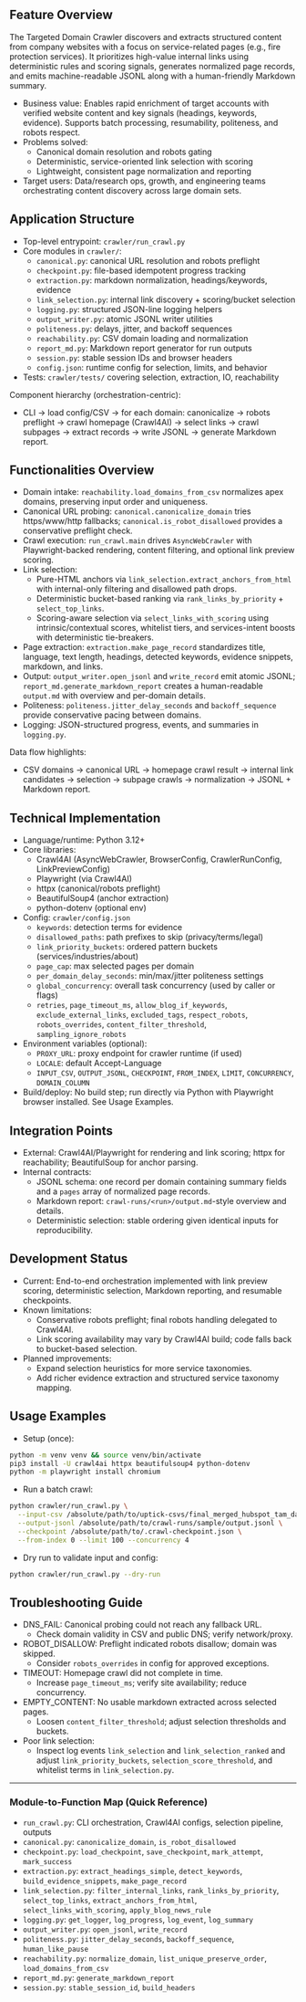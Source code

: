 <!--
/**
 * Purpose: Product-level documentation for the Targeted Domain Crawler feature
 * Description: Explains purpose, architecture, modules, data flow, setup,
 *              usage, and troubleshooting for the crawler implemented under
 *              `crawler/`. Serves as the definitive reference for the feature.
 * Key Sections: Feature Overview; Application Structure; Functionalities
 *               Overview; Technical Implementation; Integration Points;
 *               Development Status; Usage Examples; Troubleshooting Guide
 * AIDEV-NOTE: Keep this document in sync with code edits touching `crawler/*`.
 */
-->

## Feature Overview

The Targeted Domain Crawler discovers and extracts structured content from company websites with a focus on service-related pages (e.g., fire protection services). It prioritizes high-value internal links using deterministic rules and scoring signals, generates normalized page records, and emits machine-readable JSONL along with a human-friendly Markdown summary.

- Business value: Enables rapid enrichment of target accounts with verified website content and key signals (headings, keywords, evidence). Supports batch processing, resumability, politeness, and robots respect.
- Problems solved:
  - Canonical domain resolution and robots gating
  - Deterministic, service-oriented link selection with scoring
  - Lightweight, consistent page normalization and reporting
- Target users: Data/research ops, growth, and engineering teams orchestrating content discovery across large domain sets.

## Application Structure

- Top-level entrypoint: `crawler/run_crawl.py`
- Core modules in `crawler/`:
  - `canonical.py`: canonical URL resolution and robots preflight
  - `checkpoint.py`: file-based idempotent progress tracking
  - `extraction.py`: markdown normalization, headings/keywords, evidence
  - `link_selection.py`: internal link discovery + scoring/bucket selection
  - `logging.py`: structured JSON-line logging helpers
  - `output_writer.py`: atomic JSONL writer utilities
  - `politeness.py`: delays, jitter, and backoff sequences
  - `reachability.py`: CSV domain loading and normalization
  - `report_md.py`: Markdown report generator for run outputs
  - `session.py`: stable session IDs and browser headers
  - `config.json`: runtime config for selection, limits, and behavior
- Tests: `crawler/tests/` covering selection, extraction, IO, reachability

Component hierarchy (orchestration-centric):

- CLI → load config/CSV → for each domain: canonicalize → robots preflight → crawl homepage (Crawl4AI) → select links → crawl subpages → extract records → write JSONL → generate Markdown report.

## Functionalities Overview

- Domain intake: `reachability.load_domains_from_csv` normalizes apex domains, preserving input order and uniqueness.
- Canonical URL probing: `canonical.canonicalize_domain` tries https/www/http fallbacks; `canonical.is_robot_disallowed` provides a conservative preflight check.
- Crawl execution: `run_crawl.main` drives `AsyncWebCrawler` with Playwright-backed rendering, content filtering, and optional link preview scoring.
- Link selection:
  - Pure-HTML anchors via `link_selection.extract_anchors_from_html` with internal-only filtering and disallowed path drops.
  - Deterministic bucket-based ranking via `rank_links_by_priority` + `select_top_links`.
  - Scoring-aware selection via `select_links_with_scoring` using intrinsic/contextual scores, whitelist tiers, and services-intent boosts with deterministic tie-breakers.
- Page extraction: `extraction.make_page_record` standardizes title, language, text length, headings, detected keywords, evidence snippets, markdown, and links.
- Output: `output_writer.open_jsonl` and `write_record` emit atomic JSONL; `report_md.generate_markdown_report` creates a human-readable `output.md` with overview and per-domain details.
- Politeness: `politeness.jitter_delay_seconds` and `backoff_sequence` provide conservative pacing between domains.
- Logging: JSON-structured progress, events, and summaries in `logging.py`.

Data flow highlights:

- CSV domains → canonical URL → homepage crawl result → internal link candidates → selection → subpage crawls → normalization → JSONL + Markdown report.

## Technical Implementation

- Language/runtime: Python 3.12+
- Core libraries:
  - Crawl4AI (AsyncWebCrawler, BrowserConfig, CrawlerRunConfig, LinkPreviewConfig)
  - Playwright (via Crawl4AI)
  - httpx (canonical/robots preflight)
  - BeautifulSoup4 (anchor extraction)
  - python-dotenv (optional env)
- Config: `crawler/config.json`
  - `keywords`: detection terms for evidence
  - `disallowed_paths`: path prefixes to skip (privacy/terms/legal)
  - `link_priority_buckets`: ordered pattern buckets (services/industries/about)
  - `page_cap`: max selected pages per domain
  - `per_domain_delay_seconds`: min/max/jitter politeness settings
  - `global_concurrency`: overall task concurrency (used by caller or flags)
  - `retries`, `page_timeout_ms`, `allow_blog_if_keywords`, `exclude_external_links`, `excluded_tags`, `respect_robots`, `robots_overrides`, `content_filter_threshold`, `sampling_ignore_robots`
- Environment variables (optional):
  - `PROXY_URL`: proxy endpoint for crawler runtime (if used)
  - `LOCALE`: default Accept-Language
  - `INPUT_CSV`, `OUTPUT_JSONL`, `CHECKPOINT`, `FROM_INDEX`, `LIMIT`, `CONCURRENCY`, `DOMAIN_COLUMN`
- Build/deploy: No build step; run directly via Python with Playwright browser installed. See Usage Examples.

## Integration Points

- External: Crawl4AI/Playwright for rendering and link scoring; httpx for reachability; BeautifulSoup for anchor parsing.
- Internal contracts:
  - JSONL schema: one record per domain containing summary fields and a `pages` array of normalized page records.
  - Markdown report: `crawl-runs/<run>/output.md`-style overview and details.
  - Deterministic selection: stable ordering given identical inputs for reproducibility.

## Development Status

- Current: End-to-end orchestration implemented with link preview scoring, deterministic selection, Markdown reporting, and resumable checkpoints.
- Known limitations:
  - Conservative robots preflight; final robots handling delegated to Crawl4AI.
  - Link scoring availability may vary by Crawl4AI build; code falls back to bucket-based selection.
- Planned improvements:
  - Expand selection heuristics for more service taxonomies.
  - Add richer evidence extraction and structured service taxonomy mapping.

## Usage Examples

- Setup (once):

```bash
python -m venv venv && source venv/bin/activate
pip3 install -U crawl4ai httpx beautifulsoup4 python-dotenv
python -m playwright install chromium
```

- Run a batch crawl:

```bash
python crawler/run_crawl.py \
  --input-csv /absolute/path/to/uptick-csvs/final_merged_hubspot_tam_data_resolved.csv \
  --output-jsonl /absolute/path/to/crawl-runs/sample/output.jsonl \
  --checkpoint /absolute/path/to/.crawl-checkpoint.json \
  --from-index 0 --limit 100 --concurrency 4
```

- Dry run to validate input and config:

```bash
python crawler/run_crawl.py --dry-run
```

## Troubleshooting Guide

- DNS_FAIL: Canonical probing could not reach any fallback URL.
  - Check domain validity in CSV and public DNS; verify network/proxy.
- ROBOT_DISALLOW: Preflight indicated robots disallow; domain was skipped.
  - Consider `robots_overrides` in config for approved exceptions.
- TIMEOUT: Homepage crawl did not complete in time.
  - Increase `page_timeout_ms`; verify site availability; reduce concurrency.
- EMPTY_CONTENT: No usable markdown extracted across selected pages.
  - Loosen `content_filter_threshold`; adjust selection thresholds and buckets.
- Poor link selection:
  - Inspect log events `link_selection` and `link_selection_ranked` and adjust `link_priority_buckets`, `selection_score_threshold`, and whitelist terms in `link_selection.py`.

---

### Module-to-Function Map (Quick Reference)

- `run_crawl.py`: CLI orchestration, Crawl4AI configs, selection pipeline, outputs
- `canonical.py`: `canonicalize_domain`, `is_robot_disallowed`
- `checkpoint.py`: `load_checkpoint`, `save_checkpoint`, `mark_attempt`, `mark_success`
- `extraction.py`: `extract_headings_simple`, `detect_keywords`, `build_evidence_snippets`, `make_page_record`
- `link_selection.py`: `filter_internal_links`, `rank_links_by_priority`, `select_top_links`, `extract_anchors_from_html`, `select_links_with_scoring`, `apply_blog_news_rule`
- `logging.py`: `get_logger`, `log_progress`, `log_event`, `log_summary`
- `output_writer.py`: `open_jsonl`, `write_record`
- `politeness.py`: `jitter_delay_seconds`, `backoff_sequence`, `human_like_pause`
- `reachability.py`: `normalize_domain`, `list_unique_preserve_order`, `load_domains_from_csv`
- `report_md.py`: `generate_markdown_report`
- `session.py`: `stable_session_id`, `build_headers`

<!-- AIDEV-NOTE: Update this document alongside non-trivial code changes. -->
